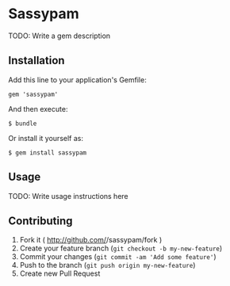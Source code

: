 # Sassypam

TODO: Write a gem description

## Installation

Add this line to your application's Gemfile:

    gem 'sassypam'

And then execute:

    $ bundle

Or install it yourself as:

    $ gem install sassypam

## Usage

TODO: Write usage instructions here

## Contributing

1. Fork it ( http://github.com/<my-github-username>/sassypam/fork )
2. Create your feature branch (`git checkout -b my-new-feature`)
3. Commit your changes (`git commit -am 'Add some feature'`)
4. Push to the branch (`git push origin my-new-feature`)
5. Create new Pull Request
